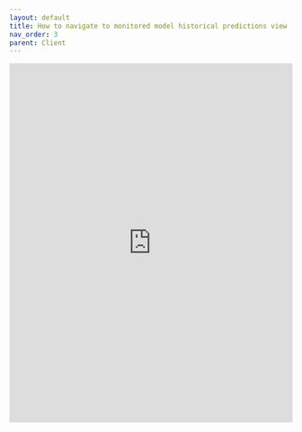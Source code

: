 ```yaml
---
layout: default
title: How to navigate to monitored model historical predictions view
nav_order: 3
parent: Client
---
```


<iframe src="https://scribehow.com/embed/How_to_navigate_to_monitored_model_historical_predictions_view__ZUUCqxt9QpiHQ384lwqN0Q" width="100%" height="640" allowfullscreen frameborder="0"></iframe>